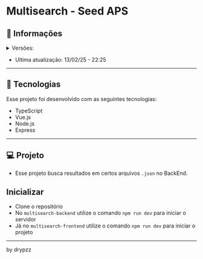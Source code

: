 # Multisearch - Seed APS

## 📰 Informações

<details>
  <summary>
      Versões:
  </summary>
    ᲼᲼᲼᲼v1.0.0 - 2025 (13/02)
    <br />
    ᲼᲼᲼᲼v1.1.5 - 2025 (13/02)
    <br />
    ᲼᲼᲼*v1.8.3 - 2025* (now)
</details>

- Ultima atualização: 13/02/25 - 22:25

---

## 🚀 Tecnologias

Esse projeto foi desenvolvido com as seguintes tecnologias:

- TypeScript
- Vue.js
- Node.js
- Express

---

## 💻 Projeto

- Esse projeto busca resultados em certos arquivos `.json` no BackEnd.

## Inicializar

- Clone o repositório
- No `multisearch-backend` utilize o comando `npm run dev` para iniciar o servidor
- Já no `multisearch-frontend` utilize o comando `npm run dev` para iniciar o projeto

---

by drypzz
